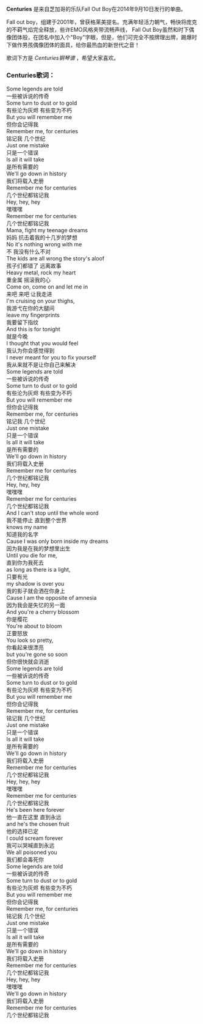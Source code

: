 

**Centuries** 是来自芝加哥的乐队Fall Out Boy在2014年9月10日发行的单曲。

  
Fall out boy，组建于2001年，曾获格莱美提名。充满年轻活力朝气，畅快将庞克的不羁气焰完全释放，些许EMO风格夹带流畅声线， Fall Out
Boy虽然和时下偶像团体般，在团名中加入个"Boy"字眼，但是，他们可完全不按牌理出牌，踢爆时下做作男孩偶像团体的面具，给你最热血的新世代之音！

  
歌词下方是 _Centuries钢琴谱_ ，希望大家喜欢。

### Centuries歌词：

Some legends are told  
一些被诉说的传奇  
Some turn to dust or to gold  
有些沦为灰烬 有些变为不朽  
But you will remember me  
但你会记得我  
Remember me, for centuries  
铭记我 几个世纪  
Just one mistake  
只是一个错误  
Is all it will take  
是所有需要的  
We'll go down in history  
我们将载入史册  
Remember me for centuries  
几个世纪都铭记我  
Hey, hey, hey  
嘿嘿嘿  
Remember me for centuries  
几个世纪都铭记我  
Mama, fight my teenage dreams  
妈妈 抗击着我的十几岁的梦想  
No it's nothing wrong with me  
不 我没有什么不对  
The kids are all wrong the story's aloof  
孩子们都错了 远离故事  
Heavy metal, rock my heart  
重金属 摇滚我的心  
Come on, come on and let me in  
来吧 来吧 让我走进  
I'm cruising on your thighs,  
我游弋在你的大腿间  
leave my fingerprints  
我要留下指纹  
And this is for tonight  
就是今晚  
I thought that you would feel  
我认为你会感觉得到  
I never meant for you to fix yourself  
我从来就不是让你自己来解决  
Some legends are told  
一些被诉说的传奇  
Some turn to dust or to gold  
有些沦为灰烬 有些变为不朽  
But you will remember me  
但你会记得我  
Remember me, for centuries  
铭记我 几个世纪  
Just one mistake  
只是一个错误  
Is all it will take  
是所有需要的  
We'll go down in history  
我们将载入史册  
Remember me for centuries  
几个世纪都铭记我  
Hey, hey, hey  
嘿嘿嘿  
Remember me for centuries  
几个世纪都铭记我  
And I can't stop until the whole word  
我不能停止 直到整个世界  
knows my name  
知道我的名字  
Cause I was only born inside my dreams  
因为我是在我的梦想里出生  
Until you die for me,  
直到你为我死去  
as long as there is a light,  
只要有光  
my shadow is over you  
我的影子就会洒在你身上  
Cause I am the opposite of amnesia  
因为我会是失忆的另一面  
And you're a cherry blossom  
你是樱花  
You're about to bloom  
正要怒放  
You look so pretty,  
你看起来很漂亮  
but you're gone so soon  
但你很快就会消逝  
Some legends are told  
一些被诉说的传奇  
Some turn to dust or to gold  
有些沦为灰烬 有些变为不朽  
But you will remember me  
但你会记得我  
Remember me, for centuries  
铭记我 几个世纪  
Just one mistake  
只是一个错误  
Is all it will take  
是所有需要的  
We'll go down in history  
我们将载入史册  
Remember me for centuries  
几个世纪都铭记我  
Hey, hey, hey  
嘿嘿嘿  
Remember me for centuries  
几个世纪都铭记我  
He's been here forever  
他一直在这里 直到永远  
and he's the chosen fruit  
他的选择已定  
I could scream forever  
我可以哭喊直到永远  
We all poisoned you  
我们都会毒死你  
Some legends are told  
一些被诉说的传奇  
Some turn to dust or to gold  
有些沦为灰烬 有些变为不朽  
But you will remember me  
但你会记得我  
Remember me, for centuries  
铭记我 几个世纪  
Just one mistake  
只是一个错误  
Is all it will take  
是所有需要的  
We'll go down in history  
我们将载入史册  
Remember me for centuries  
几个世纪都铭记我  
Hey, hey, hey  
嘿嘿嘿  
We'll go down in history  
我们将载入史册  
Remember me for centuries  
几个世纪都铭记我


